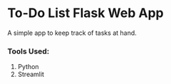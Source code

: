 # To-Do List Flask Web App
A simple app to keep track of tasks at hand.

### Tools Used:
1. Python
2. Streamlit

